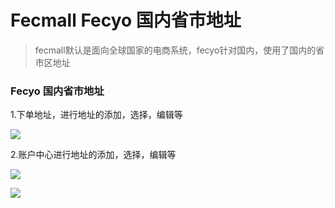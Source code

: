 Fecmall Fecyo 国内省市地址
=========

> fecmall默认是面向全球国家的电商系统，fecyo针对国内，使用了国内的省市区地址


### Fecyo 国内省市地址

1.下单地址，进行地址的添加，选择，编辑等

![](images/fecyo25.png)


2.账户中心进行地址的添加，选择，编辑等


![](images/ff4.png)

![](images/ff5.png)








